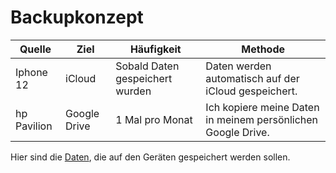 # Backupkonzept

| Quelle | Ziel | Häufigkeit | Methode |
| ------ | ---- | ---------- | ------- |
| Iphone 12 | iCloud | Sobald Daten gespeichert wurden | Daten werden automatisch auf der iCloud gespeichert. |
| hp Pavilion | Google Drive | 1 Mal pro Monat | Ich kopiere meine Daten in meinem persönlichen Google Drive. |

Hier sind die [Daten](/04_Ablagekonzept/), die auf den Geräten gespeichert werden sollen.
